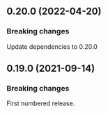 ## 0.20.0 (2022-04-20)

### Breaking changes

Update dependencies to 0.20.0

## 0.19.0 (2021-09-14)

### Breaking changes

First numbered release.

